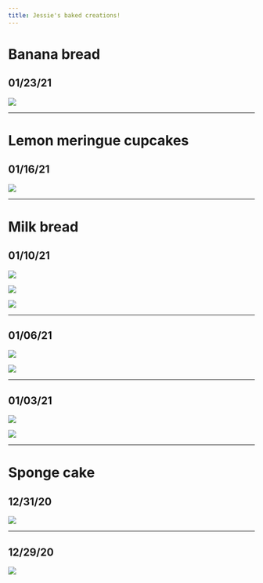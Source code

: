 ```yaml
---
title: Jessie's baked creations!
---
```


# Banana bread
## 01/23/21 

![](/img/bakes/11.png)

---

# Lemon meringue cupcakes
## 01/16/21

![](/img/bakes/10.jpg)

---

# Milk bread
## 01/10/21

![](/img/bakes/7.jpg)

![](/img/bakes/5.jpg)

![](/img/bakes/3.jpg)

---

## 01/06/21
![](/img/bakes/2.jpg)

![](/img/bakes/9.jpg)

---

## 01/03/21

![](/img/bakes/8.jpg)

![](/img/bakes/1.jpg)


---

# Sponge cake
## 12/31/20

![](/img/bakes/4.jpg)

---

## 12/29/20

![](/img/bakes/6.jpg)

